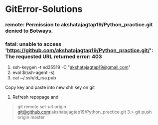 # GitError-Solutions
### remote: Permission to akshatajagtap19/Python_practice.git denied to Botways.
### fatal: unable to access 'https://github.com/akshatajagtap19/Python_practice.git/': The requested URL returned error: 403

1. ssh-keygen -t ed25519 -C "akshatajagtap19@gmail.com"
2. eval $(ssh-agent -s)
3.  cat ~/.ssh/id_rsa.pub  

Copy key and paste into new shh key on git
1. Refresh repopage and 
 > git remote set-url origin git@github.com:akshatajagtap19/Python_practice.git
3.> git push origin master
